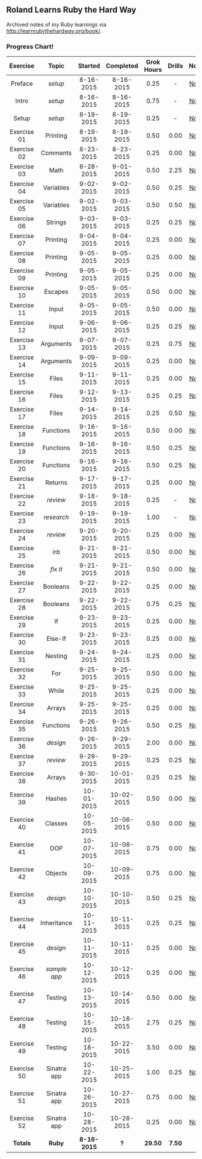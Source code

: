 ## Roland Learns Ruby the Hard Way
Archived notes of my Ruby learnings via http://learnrubythehardway.org/book/.

### Progress Chart!
| Exercise    | Topic       | Started       | Completed     | Grok Hours    | Drills       | Notes |
|:-----------:|:-----------:|:-------------:|:-------------:|:-------------:|:------------:|:-----:|
| Preface     | _setup_     | 8-16-2015     | 8-16-2015     | 0.25          | -            | [Notes](Exercise%2000%20-%20Preface) |
| Intro       | _setup_     | 8-16-2015     | 8-16-2015     | 0.75          | -            | [Notes](Exercise%2000%20-%20The%20Introduction) |
| Setup       | _setup_     | 8-19-2015     | 8-19-2015     | 0.25          | -            | [Notes](Exercise%2000%20-%20The%20Setup) |
| Exercise 01 | Printing    | 8-19-2015     | 8-19-2015     | 0.50          | 0.00         | [Notes](Exercises%2001-10/Exercise%2001%20-%20A%20Good%20First%20Program) |
| Exercise 02 | Comments    | 8-23-2015     | 8-23-2015     | 0.25          | 0.00         | [Notes](Exercises%2001-10/Exercise%2002%20-%20Comments%20and%20Pound%20Characters) |
| Exercise 03 | Math        | 8-28-2015     | 9-01-2015     | 0.50          | 2.25         | [Notes](Exercises%2001-10/Exercise%2003%20-%20Numbers%20and%20Math) |
| Exercise 04 | Variables   | 9-02-2015     | 9-02-2015     | 0.50          | 0.25         | [Notes](Exercises%2001-10/Exercise%2004%20-%20Variables%20and%20Names) |
| Exercise 05 | Variables   | 9-02-2015     | 9-03-2015     | 0.50          | 0.50         | [Notes](Exercises%2001-10/Exercise%2005%20-%20More%20Variables%20and%20Printing) |
| Exercise 06 | Strings     | 9-03-2015     | 9-03-2015     | 0.25          | 0.25         | [Notes](Exercises%2001-10/Exercise%2006%20-%20Strings%20and%20Text) |
| Exercise 07 | Printing    | 9-04-2015     | 9-04-2015     | 0.25          | 0.00         | [Notes](Exercises%2001-10/Exercise%2007%20-%20More%20Printing) |
| Exercise 08 | Printing    | 9-05-2015     | 9-05-2015     | 0.25          | 0.00         | [Notes](Exercises%2001-10/Exercise%2008%20-%20Printing%20Printing) |
| Exercise 09 | Printing    | 9-05-2015     | 9-05-2015     | 0.25          | 0.00         | [Notes](Exercises%2001-10/Exercise%2009%20-%20Printing%20Printing%20Printing) |
| Exercise 10 | Escapes     | 9-05-2015     | 9-05-2015     | 0.50          | 0.00         | [Notes](Exercises%2001-10/Exercise%2010%20-%20What%20Was%20That) |
| Exercise 11 | Input       | 9-05-2015     | 9-05-2015     | 0.50          | 0.00         | [Notes](Exercises%2011-20/Exercise%2011%20-%20More%20Questions) |
| Exercise 12 | Input       | 9-06-2015     | 9-06-2015     | 0.25          | 0.25         | [Notes](Exercises%2011-20/Exercise%2012%20-%20Prompting%20People%20for%20Numbers) |
| Exercise 13 | Arguments   | 9-07-2015     | 9-07-2015     | 0.25          | 0.75         | [Notes](Exercises%2011-20/Exercise%2013%20-%20Parameters%20Unpacking%20Variables) |
| Exercise 14 | Arguments   | 9-09-2015     | 9-09-2015     | 0.25          | 0.00         | [Notes](Exercises%2011-20/Exercise%2014%20-%20Prompting%20and%20Passing) |
| Exercise 15 | Files       | 9-11-2015     | 9-11-2015     | 0.25          | 0.00         | [Notes](Exercises%2011-20/Exercise%2015%20-%20Reading%20Files) |
| Exercise 16 | Files       | 9-12-2015     | 9-13-2015     | 0.25          | 0.25         | [Notes](Exercises%2011-20/Exercise%2016%20-%20Reading%20and%20Writing%20Files) |
| Exercise 17 | Files       | 9-14-2015     | 9-14-2015     | 0.25          | 0.50         | [Notes](Exercises%2011-20/Exercise%2017%20-%20More%20Files) |
| Exercise 18 | Functions   | 9-16-2015     | 9-16-2015     | 0.50          | 0.00         | [Notes](Exercises%2011-20/Exercise%2018%20-%20Names%20Variables%20Code%20Functions) |
| Exercise 19 | Functions   | 9-16-2015     | 9-16-2015     | 0.50          | 0.25         | [Notes](Exercises%2011-20/Exercise%2019%20-%20Functions%20and%20Variables) |
| Exercise 20 | Functions   | 9-16-2015     | 9-16-2015     | 0.50          | 0.25         | [Notes](Exercises%2011-20/Exercise%2020%20-%20Functions%20and%20Files) |
| Exercise 21 | Returns     | 9-17-2015     | 9-17-2015     | 0.25          | 0.00         | [Notes](Exercises%2021-30/Exercise%2021%20-%20Functions%20Can%20Return%20Something) |
| Exercise 22 | _review_    | 9-18-2015     | 9-18-2015     | 0.25          | -            | [Notes](Exercises%2021-30/Exercise%2022%20-%20What%20Do%20You%20Know%20So%20Far) |
| Exercise 23 | _research_  | 9-19-2015     | 9-19-2015     | 1.00          | -            | [Notes](Exercises%2021-30/Exercise%2023%20-%20Read%20Some%20Code) |
| Exercise 24 | _review_    | 9-20-2015     | 9-20-2015     | 0.25          | 0.00         | [Notes](Exercises%2021-30/Exercise%2024%20-%20More%20Practice) |
| Exercise 25 | _irb_       | 9-21-2015     | 9-21-2015     | 0.50          | 0.00         | [Notes](Exercises%2021-30/Exercise%2025%20-%20Even%20More%20Practice) |
| Exercise 26 | _fix it_    | 9-21-2015     | 9-21-2015     | 0.50          | 0.00         | [Notes](Exercises%2021-30/Exercise%2026%20-%20Congratulations%20Take%20a%20Test) |
| Exercise 27 | Booleans    | 9-22-2015     | 9-22-2015     | 0.25          | 0.00         | [Notes](Exercises%2021-30/Exercise%2027%20-%20Memorizing%20Logic) |
| Exercise 28 | Booleans    | 9-22-2015     | 9-22-2015     | 0.75          | 0.25         | [Notes](Exercises%2021-30/Exercise%2028%20-%20Boolean%20Practice) |
| Exercise 29 | If          | 9-23-2015     | 9-23-2015     | 0.25          | 0.00         | [Notes](Exercises%2021-30/Exercise%2029%20-%20What%20If) |
| Exercise 30 | Else-If     | 9-23-2015     | 9-23-2015     | 0.25          | 0.00         | [Notes](Exercises%2021-30/Exercise%2030%20-%20Else%20and%20If) |
| Exercise 31 | Nesting     | 9-24-2015     | 9-24-2015     | 0.25          | 0.00         | [Notes](Exercises%2031-40/Exercise%2031%20-%20Making%20Decisions) |
| Exercise 32 | For         | 9-25-2015     | 9-25-2015     | 0.50          | 0.00         | [Notes](Exercises%2031-40/Exercise%2032%20-%20Loops%20and%20Arrays) |
| Exercise 33 | While       | 9-25-2015     | 9-25-2015     | 0.25          | 0.00         | [Notes](Exercises%2031-40/Exercise%2033%20-%20While%20Loops) |
| Exercise 34 | Arrays      | 9-25-2015     | 9-25-2015     | 0.25          | 0.00         | [Notes](Exercises%2031-40/Exercise%2034%20-%20Accessing%20Elements%20of%20Arrays) |
| Exercise 35 | Functions   | 9-26-2015     | 9-26-2015     | 0.50          | 0.25         | [Notes](Exercises%2031-40/Exercise%2035%20-%20Branches%20and%20Functions) |
| Exercise 36 | _design_    | 9-26-2015     | 9-29-2015     | 2.00          | 0.00         | [Notes](Exercises%2031-40/Exercise%2036%20-%20Designing%20and%20Debugging) |
| Exercise 37 | _review_    | 9-29-2015     | 9-29-2015     | 0.25          | 0.25         | [Notes](Exercises%2031-40/Exercise%2037%20-%20Symbol%20Review) |
| Exercise 38 | Arrays      | 9-30-2015     | 10-01-2015    | 0.25          | 0.25         | [Notes](Exercises%2031-40/Exercise%2038%20-%20Doing%20Things%20to%20Arrays) |
| Exercise 39 | Hashes      | 10-01-2015    | 10-02-2015    | 0.50          | 0.00         | [Notes](Exercises%2031-40/Exercise%2039%20-%20Hashes%20Oh%20Lovely%20Hashes) |
| Exercise 40 | Classes     | 10-05-2015    | 10-06-2015    | 0.50          | 0.00         | [Notes](Exercises%2031-40/Exercise%2040%20-%20Modules%20Classes%20and%20Objects) |
| Exercise 41 | OOP         | 10-07-2015    | 10-08-2015    | 0.75          | 0.00         | [Notes](Exercises%2041-52/Exercise%2041%20-%20Learning%20To%20Speak%20Object%20Oriented) |
| Exercise 42 | Objects     | 10-09-2015    | 10-09-2015    | 0.75          | 0.00         | [Notes](Exercises%2041-52/Exercise%2042%20-%20Is-A%20Has-A%20Objects%20and%20Classes) |
| Exercise 43 | _design_    | 10-10-2015    | 10-10-2015    | 0.50          | 0.25         | [Notes](Exercises%2041-52/Exercise%2043%20-%20Basic%20Object-Oriented%20Analysis%20and%20Design) |
| Exercise 44 | Inheritance | 10-11-2015    | 10-11-2015    | 0.25          | 0.25         | [Notes](Exercises%2041-52/Exercise%2044%20-%20Inheritance%20Versus%20Composition) |
| Exercise 45 | _design_    | 10-11-2015    | 10-11-2015    | 0.25          | 0.00         | [Notes](Exercises%2041-52/Exercise%2045%20-%20You%20Make%20a%20Game) |
| Exercise 46 | _sample app_| 10-12-2015    | 10-12-2015    | 0.25          | 0.00         | [Notes](Exercises%2041-52/Exercise%2046%20-%20A%20Project%20Skeleton) |
| Exercise 47 | Testing     | 10-13-2015    | 10-14-2015    | 0.50          | 0.00         | [Notes](Exercises%2041-52/Exercise%2047%20-%20Automated%20Testing) |
| Exercise 48 | Testing     | 10-15-2015    | 10-18-2015    | 2.75          | 0.25         | [Notes](Exercises%2041-52/Exercise%2048%20-%20Advanced%20User%20Input) |
| Exercise 49 | Testing     | 10-18-2015    | 10-22-2015    | 3.50          | 0.00         | [Notes](Exercises%2041-52/Exercise%2049%20-%20Making%20Sentences) |
| Exercise 50 | Sinatra app | 10-22-2015    | 10-25-2015    | 1.00          | 0.25         | [Notes](Exercises%2041-52/Exercise%2050%20-%20Your%20First%20Website) |
| Exercise 51 | Sinatra app | 10-26-2015    | 10-27-2015    | 0.75          | 0.00         | [Notes](Exercises%2041-52/Exercise%2051%20-%20Getting%20Input%20from%20a%20Browser) |
| Exercise 52 | Sinatra app | 10-28-2015    | 10-28-2015    | 0.25          | 0.00         | [Notes](Exercises%2041-52/Exercise%2052%20-%20The%20Start%20Of%20Your%20Web%20Game) |
| **Totals**  | **Ruby**   | **8-16-2015** | **?**         | **29.50**     | **7.50**     | -     |

